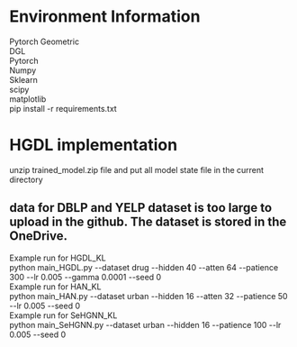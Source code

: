 # Environment Information
Pytorch Geometric <br />
DGL<br />
Pytorch<br />
Numpy<br />
Sklearn<br />
scipy<br />
matplotlib<br />
pip install -r requirements.txt
# HGDL implementation
unzip trained_model.zip file and put all model state file in the current directory
## data for DBLP and YELP dataset is too large to upload in the github. The dataset is stored in the OneDrive.


Example run for HGDL_KL<br />
python main_HGDL.py --dataset drug --hidden 40 --atten 64 --patience 300 --lr 0.005 --gamma 0.0001 --seed 0 <br />
Example run for HAN_KL<br />
python main_HAN.py --dataset urban --hidden 16 --atten 32 --patience 50 --lr 0.005 --seed 0 <br />
Example run for SeHGNN_KL<br />
 python main_SeHGNN.py --dataset urban --hidden 16 --patience 100 --lr 0.005 --seed 0 <br />

